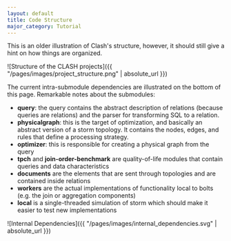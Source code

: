 ```yaml
---
layout: default
title: Code Structure
major_category: Tutorial
---
```


This is an older illustration of Clash's structure, however, it should still give a hint on how things are organized.

![Structure of the CLASH projects]({{ "/pages/images/project_structure.png" | absolute_url }})

The current intra-submodule dependencies are illustrated on the bottom of this page. Remarkable notes about the submodules:

* **query**: the query contains the abstract description of relations (because queries are relations) and the parser for transforming SQL to a relation.
* **physicalgraph**: this is the target of optimization, and basically an abstract version of a storm topology. It contains the nodes, edges, and rules that define a processing strategy. 
* **optimizer**: this is responsible for creating a physical graph from the query
* **tpch** and **join-order-benchmark** are quality-of-life modules that contain queries and data characteristics
* **documents** are the elements that are sent through topologies and are contained inside relations
* **workers** are the actual implementations of functionality local to bolts (e.g. the join or aggregation components)
* **local** is a single-threaded simulation of storm which should make it easier to test new implementations

![Internal Dependencies]({{ "/pages/images/internal_dependencies.svg" | absolute_url }})

